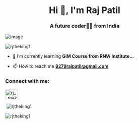<h1 align="center">Hi 👋, I'm Raj Patil</h1>
<h3 align="center">A future coder👩‍💻 from India</h3>

![image](https://github.com/rjtheking1/rjtheking1/assets/174129721/07e532fe-f574-49e0-a43b-d0ac12c127c9)

<p align="left"> <img src="https://komarev.com/ghpvc/?username=rjtheking1&label=Profile%20views&color=0e75b6&style=flat" alt="rjtheking1" /> </p>

- 🌱 I’m currently learning **GIM Course from RNW Institute...**

- 📫 How to reach me **8279rajpatil@gmail.com**

<h3 align="left">Connect with me:</h3>
<p align="left">
<a href="https://instagram.com/rj__theking" target="blank"><img align="center" src="https://raw.githubusercontent.com/rahuldkjain/github-profile-readme-generator/master/src/images/icons/Social/instagram.svg" alt="rj__theking" height="30" width="40" /></a>
</p>

<p>&nbsp;<img align="center" src="https://github-readme-stats.vercel.app/api?username=rjtheking1&show_icons=true&locale=en" alt="rjtheking1" /></p>

<p><img align="center" src="https://github-readme-streak-stats.herokuapp.com/?user=rjtheking1&" alt="rjtheking1" /></p>

